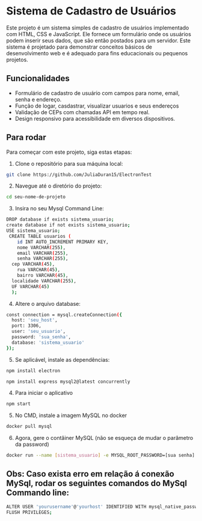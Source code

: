 # Sistema de Cadastro de Usuários

Este projeto é um sistema simples de cadastro de usuários implementado com HTML, CSS e JavaScript. Ele fornece um formulário onde os usuários podem inserir seus dados, que são então postados para um servidor. Este sistema é projetado para demonstrar conceitos básicos de desenvolvimento web e é adequado para fins educacionais ou pequenos projetos.

## Funcionalidades

- Formulário de cadastro de usuário com campos para nome, email, senha e endereço.
- Função de logar, casdastrar, visualizar usuarios e seus endereços
- Validação de CEPs com chamadas API em tempo real.
- Design responsivo para acessibilidade em diversos dispositivos.

  
## Para rodar

Para começar com este projeto, siga estas etapas:
1. Clone o repositório para sua máquina local:
```bash
git clone https://github.com/JuliaDuran15/ElectronTest
 ```
2. Navegue até o diretório do projeto:
```bash
cd seu-nome-de-projeto
```

3. Insira no seu Mysql Command Line:
```bash
DROP database if exists sistema_usuario;
create database if not exists sistema_usuario;
USE sistema_usuario;
 CREATE TABLE usuarios (
	id INT AUTO_INCREMENT PRIMARY KEY,
	nome VARCHAR(255),
	email VARCHAR(255),
	senha VARCHAR(255),
  cep VARCHAR(45),
	rua VARCHAR(45),
	bairro VARCHAR(45),
  localidade VARCHAR(255),
  UF VARCHAR(45)
  );
```
4. Altere o arquivo database:
```bash
const connection = mysql.createConnection({
  host: 'seu_host',
  port: 3306,
  user: 'seu_usuario',
  password: 'sua_senha',
  database: 'sistema_usuario'
});
```

5. Se aplicável, instale as dependências:
```bash
npm install electron  
```
```bash
npm install express mysql2@latest concurrently   
```
4. Para iniciar o aplicativo
```bash
npm start
```

5. No CMD, instale a imagem MySQL no docker
```bash
docker pull mysql
```

6. Agora, gere o contâiner MySQL (não se esqueça de mudar o parâmetro da password)
```bash
docker run --name [sistema_usuario] -e MYSQL_ROOT_PASSWORD=[sua senha] -d mysql:latest
```

## Obs: Caso exista erro em relação á conexão MySql, rodar os seguintes comandos do MySql Commando line:
```bash
ALTER USER 'yourusername'@'yourhost' IDENTIFIED WITH mysql_native_password BY 'yourpassword';
FLUSH PRIVILEGES;
```

